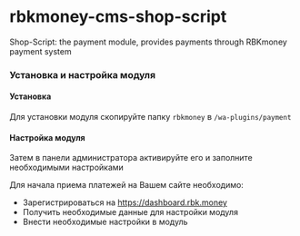 # rbkmoney-cms-shop-script

Shop-Script: the payment module, provides payments through RBKmoney payment system


### Установка и настройка модуля

#### Установка

Для установки модуля скопируйте папку `rbkmoney` в `/wa-plugins/payment`


#### Настройка модуля

Затем в панели администратора активируйте его и заполните необходимыми настройками

Для начала приема платежей на Вашем сайте необходимо:
- Зарегистрироваться на https://dashboard.rbk.money
- Получить необходимые данные для настройки модуля
- Внести необходимые настройки в модуль
